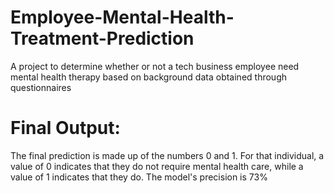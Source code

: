 # Employee-Mental-Health-Treatment-Prediction
A project to determine whether or not a tech business employee need mental health therapy based on background data obtained through questionnaires

# Final Output:
The final prediction is made up of the numbers 0 and 1. For that individual, a value of 0 indicates that they do not require mental health care, while a value of 1 indicates that they do. The model's precision is 73%
